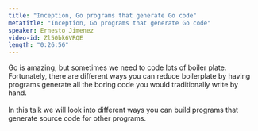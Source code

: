 ```yaml
---
title: "Inception, Go programs that generate Go code" 
metatitle: "Inception, Go programs that generate Go code" 
speaker: Ernesto Jimenez
video-id: Zl50bk6VRQE
length: "0:26:56"
---
```

Go is amazing, but sometimes we need to code lots of boiler plate. Fortunately, there are different ways you can reduce boilerplate by having programs generate all the boring code you would traditionally write by hand.<br><br>In this talk we will look into different ways you can build programs that generate source code for other programs.